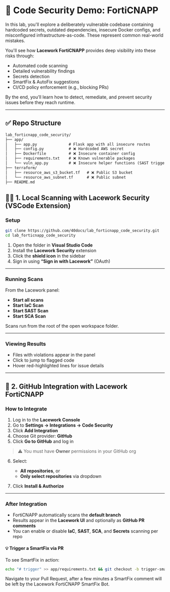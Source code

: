 # 🔐 Code Security Demo: FortiCNAPP

In this lab, you'll explore a deliberately vulnerable codebase containing hardcoded secrets, outdated dependencies, insecure Docker configs, and misconfigured infrastructure-as-code. These represent common real-world mistakes.

You'll see how **Lacework FortiCNAPP** provides deep visibility into these risks through:

* Automated code scanning
* Detailed vulnerability findings
* Secrets detection
* SmartFix & AutoFix suggestions
* CI/CD policy enforcement (e.g., blocking PRs)

By the end, you’ll learn how to detect, remediate, and prevent security issues before they reach runtime.

---

## ✅ Repo Structure

```txt
lab_forticnapp_code_security/
├── app/
│   ├── app.py              # Flask app with all insecure routes
│   ├── config.py           # ❌ Hardcoded AWS secret
│   ├── Dockerfile          # ❌ Insecure container config
│   ├── requirements.txt    # ❌ Known vulnerable packages
│   └── vuln_app.py         # ❌ Insecure helper functions (SAST triggers)
├── terraform/
│   ├── resource_aws_s3_bucket.tf   # ❌ Public S3 bucket
│   └── resource_aws_subnet.tf      # ❌ Public subnet
├── README.md

```

## 🧑‍💻 1. Local Scanning with Lacework Security (VSCode Extension)

### Setup

```bash
git clone https://github.com/40docs/lab_forticnapp_code_security.git
cd lab_forticnapp_code_security
```

1. Open the folder in **Visual Studio Code**
2. Install the **Lacework Security** extension
3. Click the **shield icon** in the sidebar
4. Sign in using **“Sign in with Lacework”** (OAuth)

---

### Running Scans

From the Lacework panel:

* **Start all scans**
* **Start IaC Scan**
* **Start SAST Scan**
* **Start SCA Scan**

Scans run from the root of the open workspace folder.

---

### Viewing Results

* Files with violations appear in the panel
* Click to jump to flagged code
* Hover red-highlighted lines for issue details

---

## 🔗 2. GitHub Integration with Lacework FortiCNAPP

### How to Integrate

1. Log in to the **Lacework Console**
2. Go to **Settings → Integrations → Code Security**
3. Click **Add Integration**
4. Choose Git provider: **GitHub**
5. Click **Go to GitHub** and log in

> ⚠️ You must have **Owner** permissions in your GitHub org

6. Select:

   * **All repositories**, or
   * **Only select repositories** via dropdown
7. Click **Install & Authorize**

---

### After Integration

* FortiCNAPP automatically scans the **default branch**
* Results appear in the **Lacework UI** and optionally as **GitHub PR comments**
* You can enable or disable **IaC**, **SAST**, **SCA**, and **Secrets** scanning per repo

#### 💡 Trigger a SmartFix via PR

To see SmartFix in action:

```bash
echo "# trigger" >> app/requirements.txt && git checkout -b trigger-smartfix && git add app/requirements.txt && git commit -m "Trigger SmartFix" && git push -u origin trigger-smartfix && gh pr create --fill
```

Navigate to your Pull Request, after a few minutes a SmartFix comment will be left by the Lacework FortiCNAPP SmartFix Bot.